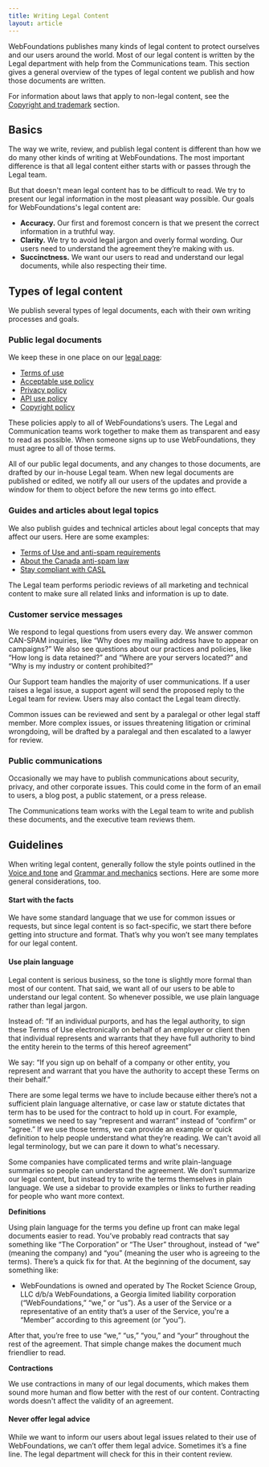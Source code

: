 ```yaml
---
title: Writing Legal Content
layout: article
---
```


WebFoundations publishes many kinds of legal content to protect ourselves and our users around the world. Most of our legal content is written by the Legal department with help from the Communications team. This section gives a general overview of the types of legal content we publish and how those documents are written.

For information about laws that apply to non-legal content, see the [Copyright and trademark](/15-copyright-and-trademarks.html.md) section.

## Basics

The way we write, review, and publish legal content is different than how we do many other kinds of writing at WebFoundations. The most important difference is that all legal content either starts with or passes through the Legal team.

But that doesn't mean legal content has to be difficult to read. We try to present our legal information in the most pleasant way possible. Our goals for WebFoundations's legal content are:

* **Accuracy.** Our first and foremost concern is that we present the correct information in a truthful way.
* **Clarity.** We try to avoid legal jargon and overly formal wording. Our users need to understand the agreement they’re making with us.
* **Succinctness.** We want our users to read and understand our legal documents, while also respecting their time.

## Types of legal content

We publish several types of legal documents, each with their own writing processes and goals.

### Public legal documents

We keep these in one place on our [legal page](http://WebFoundations.com/legal/):

* [Terms of use](http://WebFoundations.com/legal/terms/)
* [Acceptable use policy](http://WebFoundations.com/legal/acceptable_use/)
* [Privacy policy](http://WebFoundations.com/legal/privacy/)
* [API use policy](http://WebFoundations.com/legal/api_use/)
* [Copyright policy](http://WebFoundations.com/legal/copyright/)

These policies apply to all of WebFoundations’s users. The Legal and Communication teams work together to make them as transparent and easy to read as possible. When someone signs up to use WebFoundations, they must agree to all of those terms.

All of our public legal documents, and any changes to those documents, are drafted by our in-house Legal team. When new legal documents are published or edited, we notify all our users of the updates and provide a window for them to object before the new terms go into effect.

### Guides and articles about legal topics

We also publish guides and technical articles about legal concepts that may affect our users. Here are some examples:

- [Terms of Use and anti-spam requirements](https://WebFoundations.com/help/terms-of-use-and-anti-spam-requirements/)
- [About the Canada anti-spam law](https://WebFoundations.com/help/about-the-canada-anti-spam-law-casl/)
- [Stay compliant with CASL](https://WebFoundations.com/help/stay-compliant-with-casl/)

The Legal team performs periodic reviews of all marketing and technical content to make sure all related links and information is up to date.

### Customer service messages

We respond to legal questions from users every day. We answer common CAN-SPAM inquiries, like “Why does my mailing address have to appear on campaigns?” We also see questions about our practices and policies, like “How long is data retained?” and “Where are your servers located?” and “Why is my industry or content prohibited?”

Our Support team handles the majority of user communications. If a user raises a legal issue, a support agent will send the proposed reply to the Legal team for review. Users may also contact the Legal team directly.

Common issues can be reviewed and sent by a paralegal or other legal staff member. More complex issues, or issues threatening litigation or criminal wrongdoing, will be drafted by a paralegal and then escalated to a lawyer for review.

### Public communications

Occasionally we may have to publish communications about security, privacy, and other corporate issues. This could come in the form of an email to users, a blog post, a public statement, or a press release.

The Communications team works with the Legal team to write and publish these documents, and the executive team reviews them.

## Guidelines

When writing legal content, generally follow the style points outlined in the [Voice and tone](/02-voice-and-tone.html.md) and [Grammar and mechanics](/04-grammar-and-mechanics.html.md) sections. Here are some more general considerations, too.

#### Start with the facts

We have some standard language that we use for common issues or requests, but since legal content is so fact-specific, we start there before getting into structure and format. That’s why you won’t see many templates for our legal content.

#### Use plain language

Legal content is serious business, so the tone is slightly more formal than most of our content. That said, we want all of our users to be able to understand our legal content. So whenever possible, we use plain language rather than legal jargon.

Instead of: “If an individual purports, and has the legal authority, to sign these Terms of Use electronically on behalf of an employer or client then that individual represents and warrants that they have full  authority to bind the entity herein to the terms of this hereof agreement”

We say: “If you sign up on behalf of a company or other entity, you represent and warrant that you have the authority to accept these Terms on their behalf.”

There are some legal terms we have to include because either there’s not a sufficient plain language alternative, or case law or statute dictates that term has to be used for the contract to hold up in court. For example, sometimes we need to say “represent and warrant” instead of “confirm” or “agree.” If we use those terms, we can provide an example or quick definition to help people understand what they’re reading. We can't avoid all legal terminology, but we can pare it down to what's necessary.

Some companies have complicated terms and write plain-language summaries so people can understand the agreement. We don’t summarize our legal content, but instead try to write the terms themselves in plain language. We use a sidebar to provide examples or links to further reading for people who want more context.

**Definitions**

Using plain language for the terms you define up front can make legal documents easier to read. You’ve probably read contracts that say something like “The Corporation” or “The User” throughout, instead of “we” (meaning the company) and “you” (meaning the user who is agreeing to the terms). There’s a quick fix for that. At the beginning of the document, say something like:

- WebFoundations is owned and operated by The Rocket Science Group, LLC d/b/a WebFoundations, a Georgia limited liability corporation (“WebFoundations,” “we,” or “us”). As a user of the Service or a representative of an entity that’s a user of the Service, you're a “Member” according to this agreement (or “you”).

After that, you’re free to use “we,” “us,” “you,” and “your” throughout the rest of the agreement. That simple change makes the document much friendlier to read.

**Contractions**

We use contractions in many of our legal documents, which makes them sound more human and flow better with the rest of our content. Contracting words doesn't affect the validity of an agreement. 

#### Never offer legal advice

While we want to inform our users about legal issues related to their use of WebFoundations, we can’t offer them legal advice. Sometimes it’s a fine line. The legal department will check for this in their content review.
